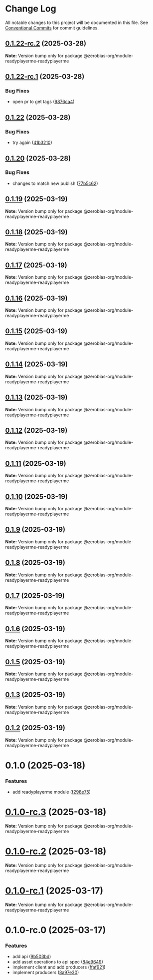 # Change Log

All notable changes to this project will be documented in this file.
See [Conventional Commits](https://conventionalcommits.org) for commit guidelines.

## [0.1.22-rc.2](https://github.com/auditlogic/module/compare/@zerobias-org/module-readyplayerme-readyplayerme@0.1.22-rc.1...@zerobias-org/module-readyplayerme-readyplayerme@0.1.22-rc.2) (2025-03-28)

**Note:** Version bump only for package @zerobias-org/module-readyplayerme-readyplayerme





## [0.1.22-rc.1](https://github.com/auditlogic/module/compare/@zerobias-org/module-readyplayerme-readyplayerme@0.1.22...@zerobias-org/module-readyplayerme-readyplayerme@0.1.22-rc.1) (2025-03-28)


### Bug Fixes

* open pr to get tags ([9876ca4](https://github.com/auditlogic/module/commit/9876ca45c5c47f343564aa4b3f195a5995a2afe9))





## [0.1.22](https://github.com/auditlogic/module/compare/@zerobias-org/module-readyplayerme-readyplayerme@0.1.20...@zerobias-org/module-readyplayerme-readyplayerme@0.1.22) (2025-03-28)


### Bug Fixes

* try again ([41b3210](https://github.com/auditlogic/module/commit/41b3210959f4ed592aef49d1af628158f8e04a3e))





## [0.1.20](https://github.com/auditlogic/module/compare/@zerobias-org/module-readyplayerme-readyplayerme@0.1.19...@zerobias-org/module-readyplayerme-readyplayerme@0.1.20) (2025-03-28)


### Bug Fixes

* changes to match new publish ([77b5c62](https://github.com/auditlogic/module/commit/77b5c62b1f2e5b0f892d2bb8a4c465cceb5e59df))





## [0.1.19](https://github.com/auditlogic/module/compare/@zerobias-org/module-readyplayerme-readyplayerme@0.1.18...@zerobias-org/module-readyplayerme-readyplayerme@0.1.19) (2025-03-19)

**Note:** Version bump only for package @zerobias-org/module-readyplayerme-readyplayerme





## [0.1.18](https://github.com/auditlogic/module/compare/@zerobias-org/module-readyplayerme-readyplayerme@0.1.17...@zerobias-org/module-readyplayerme-readyplayerme@0.1.18) (2025-03-19)

**Note:** Version bump only for package @zerobias-org/module-readyplayerme-readyplayerme





## [0.1.17](https://github.com/auditlogic/module/compare/@zerobias-org/module-readyplayerme-readyplayerme@0.1.16...@zerobias-org/module-readyplayerme-readyplayerme@0.1.17) (2025-03-19)

**Note:** Version bump only for package @zerobias-org/module-readyplayerme-readyplayerme





## [0.1.16](https://github.com/auditlogic/module/compare/@zerobias-org/module-readyplayerme-readyplayerme@0.1.15...@zerobias-org/module-readyplayerme-readyplayerme@0.1.16) (2025-03-19)

**Note:** Version bump only for package @zerobias-org/module-readyplayerme-readyplayerme





## [0.1.15](https://github.com/auditlogic/module/compare/@zerobias-org/module-readyplayerme-readyplayerme@0.1.14...@zerobias-org/module-readyplayerme-readyplayerme@0.1.15) (2025-03-19)

**Note:** Version bump only for package @zerobias-org/module-readyplayerme-readyplayerme





## [0.1.14](https://github.com/auditlogic/module/compare/@zerobias-org/module-readyplayerme-readyplayerme@0.1.13...@zerobias-org/module-readyplayerme-readyplayerme@0.1.14) (2025-03-19)

**Note:** Version bump only for package @zerobias-org/module-readyplayerme-readyplayerme





## [0.1.13](https://github.com/auditlogic/module/compare/@zerobias-org/module-readyplayerme-readyplayerme@0.1.12...@zerobias-org/module-readyplayerme-readyplayerme@0.1.13) (2025-03-19)

**Note:** Version bump only for package @zerobias-org/module-readyplayerme-readyplayerme





## [0.1.12](https://github.com/auditlogic/module/compare/@zerobias-org/module-readyplayerme-readyplayerme@0.1.11...@zerobias-org/module-readyplayerme-readyplayerme@0.1.12) (2025-03-19)

**Note:** Version bump only for package @zerobias-org/module-readyplayerme-readyplayerme





## [0.1.11](https://github.com/auditlogic/module/compare/@zerobias-org/module-readyplayerme-readyplayerme@0.1.10...@zerobias-org/module-readyplayerme-readyplayerme@0.1.11) (2025-03-19)

**Note:** Version bump only for package @zerobias-org/module-readyplayerme-readyplayerme





## [0.1.10](https://github.com/auditlogic/module/compare/@zerobias-org/module-readyplayerme-readyplayerme@0.1.9...@zerobias-org/module-readyplayerme-readyplayerme@0.1.10) (2025-03-19)

**Note:** Version bump only for package @zerobias-org/module-readyplayerme-readyplayerme





## [0.1.9](https://github.com/auditlogic/module/compare/@zerobias-org/module-readyplayerme-readyplayerme@0.1.8...@zerobias-org/module-readyplayerme-readyplayerme@0.1.9) (2025-03-19)

**Note:** Version bump only for package @zerobias-org/module-readyplayerme-readyplayerme





## [0.1.8](https://github.com/auditlogic/module/compare/@zerobias-org/module-readyplayerme-readyplayerme@0.1.7...@zerobias-org/module-readyplayerme-readyplayerme@0.1.8) (2025-03-19)

**Note:** Version bump only for package @zerobias-org/module-readyplayerme-readyplayerme





## [0.1.7](https://github.com/auditlogic/module/compare/@zerobias-org/module-readyplayerme-readyplayerme@0.1.6...@zerobias-org/module-readyplayerme-readyplayerme@0.1.7) (2025-03-19)

**Note:** Version bump only for package @zerobias-org/module-readyplayerme-readyplayerme





## [0.1.6](https://github.com/auditlogic/module/compare/@zerobias-org/module-readyplayerme-readyplayerme@0.1.5...@zerobias-org/module-readyplayerme-readyplayerme@0.1.6) (2025-03-19)

**Note:** Version bump only for package @zerobias-org/module-readyplayerme-readyplayerme





## [0.1.5](https://github.com/auditlogic/module/compare/@zerobias-org/module-readyplayerme-readyplayerme@0.1.3...@zerobias-org/module-readyplayerme-readyplayerme@0.1.5) (2025-03-19)

**Note:** Version bump only for package @zerobias-org/module-readyplayerme-readyplayerme





## [0.1.3](https://github.com/auditlogic/module/compare/@zerobias-org/module-readyplayerme-readyplayerme@0.1.2...@zerobias-org/module-readyplayerme-readyplayerme@0.1.3) (2025-03-19)

**Note:** Version bump only for package @zerobias-org/module-readyplayerme-readyplayerme





## [0.1.2](https://github.com/auditlogic/module/compare/@zerobias-org/module-readyplayerme-readyplayerme@0.1.0...@zerobias-org/module-readyplayerme-readyplayerme@0.1.2) (2025-03-19)

**Note:** Version bump only for package @zerobias-org/module-readyplayerme-readyplayerme





# 0.1.0 (2025-03-18)


### Features

* add readyplayerme module ([f298e75](https://github.com/auditlogic/module/commit/f298e75fd5539d58dc91fc12bdbda8ff8a3117e7))





# [0.1.0-rc.3](https://github.com/auditlogic/module/compare/@zerobias-org/module-readyplayerme-readyplayerme@0.1.0-rc.1...@zerobias-org/module-readyplayerme-readyplayerme@0.1.0-rc.3) (2025-03-18)

**Note:** Version bump only for package @zerobias-org/module-readyplayerme-readyplayerme





# [0.1.0-rc.2](https://github.com/auditlogic/module/compare/@zerobias-org/module-readyplayerme-readyplayerme@0.1.0-rc.1...@zerobias-org/module-readyplayerme-readyplayerme@0.1.0-rc.2) (2025-03-18)

**Note:** Version bump only for package @zerobias-org/module-readyplayerme-readyplayerme





# [0.1.0-rc.1](https://github.com/auditlogic/module/compare/@zerobias-org/module-readyplayerme-readyplayerme@0.1.0-rc.0...@zerobias-org/module-readyplayerme-readyplayerme@0.1.0-rc.1) (2025-03-17)

**Note:** Version bump only for package @zerobias-org/module-readyplayerme-readyplayerme





# 0.1.0-rc.0 (2025-03-17)


### Features

* add api ([9b503bd](https://github.com/auditlogic/module/commit/9b503bdb2c555216dbade9e6a93047d5d033191e))
* add asset operations to api spec ([84e9649](https://github.com/auditlogic/module/commit/84e9649b17001cea9b54d811153b9017a5a2a74d))
* implement client and add producers ([ffaf921](https://github.com/auditlogic/module/commit/ffaf9212797eb0f2f452af059cc6c59a0f6ae722))
* implement producers ([8a97e30](https://github.com/auditlogic/module/commit/8a97e305cf2b757087a25e51d8ab21c0a77bf30e))
